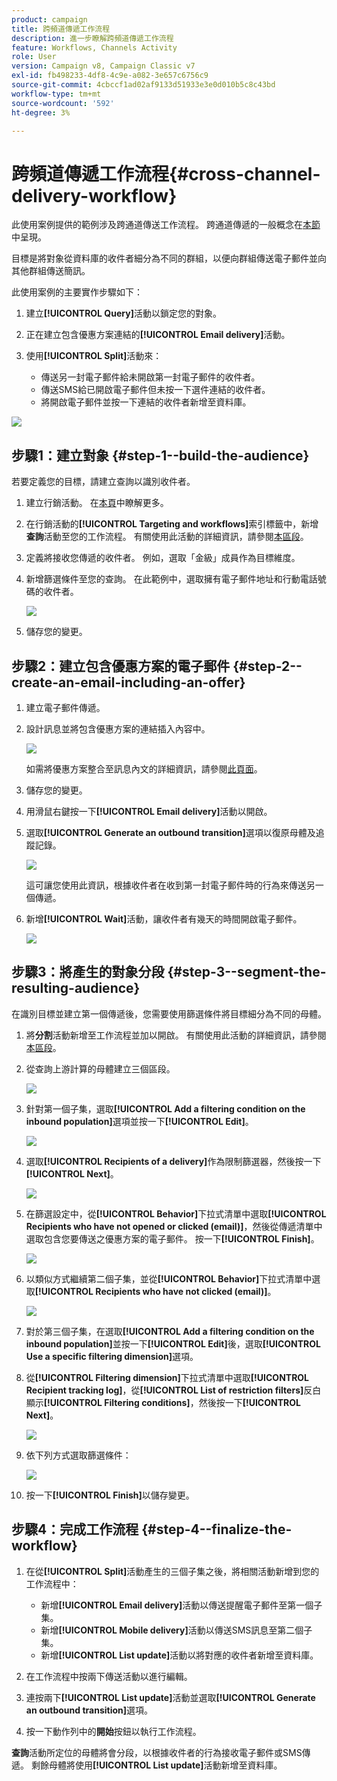 ```yaml
---
product: campaign
title: 跨頻道傳遞工作流程
description: 進一步瞭解跨頻道傳遞工作流程
feature: Workflows, Channels Activity
role: User
version: Campaign v8, Campaign Classic v7
exl-id: fb498233-4df8-4c9e-a082-3e657c6756c9
source-git-commit: 4cbccf1ad02af9133d51933e3e0d010b5c8c43bd
workflow-type: tm+mt
source-wordcount: '592'
ht-degree: 3%

---
```


# 跨頻道傳遞工作流程{#cross-channel-delivery-workflow}

此使用案例提供的範例涉及跨通道傳送工作流程。 跨通道傳遞的一般概念在[本節](cross-channel-deliveries.md)中呈現。

目標是將對象從資料庫的收件者細分為不同的群組，以便向群組傳送電子郵件並向其他群組傳送簡訊。

此使用案例的主要實作步驟如下：

1. 建立&#x200B;**[!UICONTROL Query]**&#x200B;活動以鎖定您的對象。
1. 正在建立包含優惠方案連結的&#x200B;**[!UICONTROL Email delivery]**&#x200B;活動。
1. 使用&#x200B;**[!UICONTROL Split]**&#x200B;活動來：

   * 傳送另一封電子郵件給未開啟第一封電子郵件的收件者。
   * 傳送SMS給已開啟電子郵件但未按一下選件連結的收件者。
   * 將開啟電子郵件並按一下連結的收件者新增至資料庫。

![](assets/wkf_cross-channel_7.png)

## 步驟1：建立對象 {#step-1--build-the-audience}

若要定義您的目標，請建立查詢以識別收件者。

1. 建立行銷活動。 在[本頁](../campaigns/marketing-campaign-create.md)中瞭解更多。
1. 在行銷活動的&#x200B;**[!UICONTROL Targeting and workflows]**&#x200B;索引標籤中，新增&#x200B;**查詢**&#x200B;活動至您的工作流程。 有關使用此活動的詳細資訊，請參閱[本區段](query.md)。
1. 定義將接收您傳遞的收件者。 例如，選取「金級」成員作為目標維度。
1. 新增篩選條件至您的查詢。 在此範例中，選取擁有電子郵件地址和行動電話號碼的收件者。

   ![](assets/wkf_cross-channel_3.png)

1. 儲存您的變更。

## 步驟2：建立包含優惠方案的電子郵件 {#step-2--create-an-email-including-an-offer}

1. 建立電子郵件傳遞。
1. 設計訊息並將包含優惠方案的連結插入內容中。

   ![](assets/wkf_cross-channel_1.png)

   如需將優惠方案整合至訊息內文的詳細資訊，請參閱[此頁面](../../v8/send/email.md)。

1. 儲存您的變更。
1. 用滑鼠右鍵按一下&#x200B;**[!UICONTROL Email delivery]**&#x200B;活動以開啟。
1. 選取&#x200B;**[!UICONTROL Generate an outbound transition]**&#x200B;選項以復原母體及追蹤記錄。

   ![](assets/wkf_cross-channel_2.png)

   這可讓您使用此資訊，根據收件者在收到第一封電子郵件時的行為來傳送另一個傳遞。

1. 新增&#x200B;**[!UICONTROL Wait]**&#x200B;活動，讓收件者有幾天的時間開啟電子郵件。

   ![](assets/wkf_cross-channel_4.png)

## 步驟3：將產生的對象分段 {#step-3--segment-the-resulting-audience}

在識別目標並建立第一個傳遞後，您需要使用篩選條件將目標細分為不同的母體。

1. 將&#x200B;**分割**&#x200B;活動新增至工作流程並加以開啟。 有關使用此活動的詳細資訊，請參閱[本區段](split.md)。
1. 從查詢上游計算的母體建立三個區段。

   ![](assets/wkf_cross-channel_6.png)

1. 針對第一個子集，選取&#x200B;**[!UICONTROL Add a filtering condition on the inbound population]**&#x200B;選項並按一下&#x200B;**[!UICONTROL Edit]**。

   ![](assets/wkf_cross-channel_8.png)

1. 選取&#x200B;**[!UICONTROL Recipients of a delivery]**&#x200B;作為限制篩選器，然後按一下&#x200B;**[!UICONTROL Next]**。

   ![](assets/wkf_cross-channel_9.png)

1. 在篩選設定中，從&#x200B;**[!UICONTROL Behavior]**&#x200B;下拉式清單中選取&#x200B;**[!UICONTROL Recipients who have not opened or clicked (email)]**，然後從傳遞清單中選取包含您要傳送之優惠方案的電子郵件。 按一下&#x200B;**[!UICONTROL Finish]**。

   ![](assets/wkf_cross-channel_10.png)

1. 以類似方式繼續第二個子集，並從&#x200B;**[!UICONTROL Behavior]**&#x200B;下拉式清單中選取&#x200B;**[!UICONTROL Recipients who have not clicked (email)]**。

   ![](assets/wkf_cross-channel_11.png)

1. 對於第三個子集，在選取&#x200B;**[!UICONTROL Add a filtering condition on the inbound population]**&#x200B;並按一下&#x200B;**[!UICONTROL Edit]**&#x200B;後，選取&#x200B;**[!UICONTROL Use a specific filtering dimension]**&#x200B;選項。
1. 從&#x200B;**[!UICONTROL Filtering dimension]**&#x200B;下拉式清單中選取&#x200B;**[!UICONTROL Recipient tracking log]**，從&#x200B;**[!UICONTROL List of restriction filters]**&#x200B;反白顯示&#x200B;**[!UICONTROL Filtering conditions]**，然後按一下&#x200B;**[!UICONTROL Next]**。

   ![](assets/wkf_cross-channel_12.png)

1. 依下列方式選取篩選條件：

   ![](assets/wkf_cross-channel_13.png)

1. 按一下&#x200B;**[!UICONTROL Finish]**&#x200B;以儲存變更。

## 步驟4：完成工作流程 {#step-4--finalize-the-workflow}

1. 在從&#x200B;**[!UICONTROL Split]**&#x200B;活動產生的三個子集之後，將相關活動新增到您的工作流程中：

   * 新增&#x200B;**[!UICONTROL Email delivery]**&#x200B;活動以傳送提醒電子郵件至第一個子集。
   * 新增&#x200B;**[!UICONTROL Mobile delivery]**&#x200B;活動以傳送SMS訊息至第二個子集。
   * 新增&#x200B;**[!UICONTROL List update]**&#x200B;活動以將對應的收件者新增至資料庫。

1. 在工作流程中按兩下傳送活動以進行編輯。
1. 連按兩下&#x200B;**[!UICONTROL List update]**&#x200B;活動並選取&#x200B;**[!UICONTROL Generate an outbound transition]**&#x200B;選項。
1. 按一下動作列中的&#x200B;**開始**&#x200B;按鈕以執行工作流程。

**查詢**&#x200B;活動所定位的母體將會分段，以根據收件者的行為接收電子郵件或SMS傳遞。 剩餘母體將使用&#x200B;**[!UICONTROL List update]**&#x200B;活動新增至資料庫。
